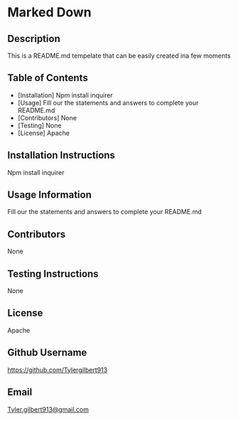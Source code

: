 
# Marked Down

## Description 

This is a README.md tempelate that can be easily created ina few moments

## Table of Contents

* [Installation] Npm install inquirer
* [Usage] Fill our the statements and answers to complete your README.md
* [Contributors] None
* [Testing] None
* [License] Apache


## Installation Instructions

Npm install inquirer

## Usage Information 

Fill our the statements and answers to complete your README.md

## Contributors 

None

## Testing Instructions 

None

## License

Apache

## Github Username

https://github.com/Tylergilbert913

## Email

Tyler.gilbert913@gmail.com
